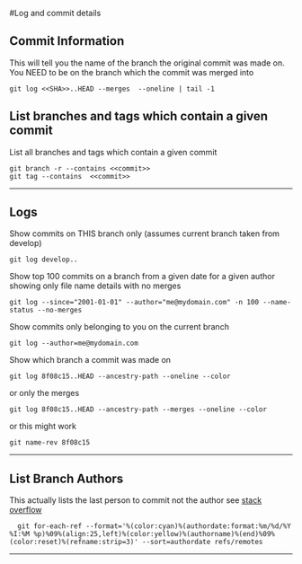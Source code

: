 #Log and commit details

## Commit Information

This will tell you the name of the branch the original commit was made on. You NEED to be on the branch which the commit was merged into

    git log <<SHA>>..HEAD --merges  --oneline | tail -1

## List branches and tags which contain a given commit

List all branches and tags which contain a given commit
  
    git branch -r --contains <<commit>>
    git tag --contains  <<commit>>

---


## Logs

Show commits on THIS branch only (assumes current branch taken from develop)

    git log develop..

Show top 100 commits on a branch from a given date for a given author showing only file name details with no merges

    git log --since="2001-01-01" --author="me@mydomain.com" -n 100 --name-status --no-merges

Show commits only belonging to you on the current branch

    git log --author=me@mydomain.com

Show which branch a commit was made on

    git log 8f08c15..HEAD --ancestry-path --oneline --color

or only the merges 

    git log 8f08c15..HEAD --ancestry-path --merges --oneline --color
	
or this might work
	
    git name-rev 8f08c15

---

## List Branch Authors

This actually lists the last person to commit not the author see [stack overflow](https://stackoverflow.com/questions/12055198/find-out-a-git-branch-creator)

	  git for-each-ref --format='%(color:cyan)%(authordate:format:%m/%d/%Y %I:%M %p)%09%(align:25,left)%(color:yellow)%(authorname)%(end)%09%(color:reset)%(refname:strip=3)' --sort=authordate refs/remotes

---